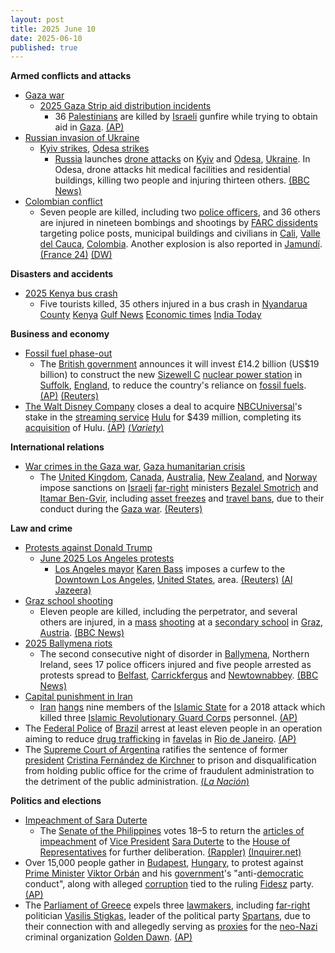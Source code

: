 ```yaml
---
layout: post
title: 2025 June 10
date: 2025-06-10
published: true
---
```



**Armed conflicts and attacks**

* [Gaza war](https://en.wikipedia.org/wiki/Gaza_war "Gaza war")
  + [2025 Gaza Strip aid distribution incidents](https://en.wikipedia.org/wiki/2025_Gaza_Strip_aid_distribution_incidents "2025 Gaza Strip aid distribution incidents")
    - 36 [Palestinians](https://en.wikipedia.org/wiki/Palestinians "Palestinians") are killed by [Israeli](https://en.wikipedia.org/wiki/Israel "Israel") gunfire while trying to obtain aid in [Gaza](https://en.wikipedia.org/wiki/Gaza_Strip "Gaza Strip"). [(AP)](https://apnews.com/article/israel-palestinians-hamas-war-news-hostages-aid-06-10-2025-fe6c6c36e302ee1766f1b0f2a7d5bc19)
* [Russian invasion of Ukraine](https://en.wikipedia.org/wiki/Russian_invasion_of_Ukraine "Russian invasion of Ukraine")
  + [Kyiv strikes](https://en.wikipedia.org/wiki/Kyiv_strikes_%282022%E2%80%93present%29 "Kyiv strikes (2022–present)"), [Odesa strikes](https://en.wikipedia.org/wiki/Odesa_strikes_%282022%E2%80%93present%29 "Odesa strikes (2022–present)")
    - [Russia](https://en.wikipedia.org/wiki/Russian_Armed_Forces "Russian Armed Forces") launches [drone attacks](https://en.wikipedia.org/wiki/Drone_attack "Drone attack") on [Kyiv](https://en.wikipedia.org/wiki/Kyiv "Kyiv") and [Odesa](https://en.wikipedia.org/wiki/Odesa "Odesa"), [Ukraine](https://en.wikipedia.org/wiki/Ukraine "Ukraine"). In Odesa, drone attacks hit medical facilities and residential buildings, killing two people and injuring thirteen others. [(BBC News)](https://www.bbc.com/news/articles/cx2jzp0ewe0o)
* [Colombian conflict](https://en.wikipedia.org/wiki/Colombian_conflict "Colombian conflict")
  + Seven people are killed, including two [police officers](https://en.wikipedia.org/wiki/National_Police_of_Colombia "National Police of Colombia"), and 36 others are injured in nineteen bombings and shootings by [FARC dissidents](https://en.wikipedia.org/wiki/FARC_dissidents "FARC dissidents") targeting police posts, municipal buildings and civilians in [Cali](https://en.wikipedia.org/wiki/Cali "Cali"), [Valle del Cauca](https://en.wikipedia.org/wiki/Valle_del_Cauca "Valle del Cauca"), [Colombia](https://en.wikipedia.org/wiki/Colombia "Colombia"). Another explosion is also reported in [Jamundí](https://en.wikipedia.org/wiki/Jamund%C3%AD "Jamundí"). [(France 24)](https://www.france24.com/en/live-news/20250610-three-dead-as-wave-of-bombings-gun-attacks-rocks-colombia) [(DW)](https://www.dw.com/en/colombia-multiple-dead-after-string-explosions-in-cali/a-72861011)

**Disasters and accidents**

* [2025 Kenya bus crash](https://en.wikipedia.org/wiki/2025_Kenya_bus_crash "2025 Kenya bus crash")
  + Five tourists killed, 35 others injured in a bus crash in [Nyandarua County](https://en.wikipedia.org/wiki/Nyandarua_County "Nyandarua County") [Kenya](https://en.wikipedia.org/wiki/Kenya "Kenya") [Gulf News](https://gulfnews.com/world/gulf/qatar/five-keralites-killed-in-tragic-bus-accident-in-kenya-1.500158981) [Economic times](https://economictimes.indiatimes.com/nri/latest-updates/five-indian-nationals-from-qatar-killed-in-a-road-accident-in-kenya/articleshow/121770390.cms?from=mdr) [India Today](https://www.indiatoday.in/india/story/kenya-tourist-bus-accident-5-keralites-reported-dead-several-injured-2738859-2025-06-11)

**Business and economy**

* [Fossil fuel phase-out](https://en.wikipedia.org/wiki/Fossil_fuel_phase-out "Fossil fuel phase-out")
  + The [British government](https://en.wikipedia.org/wiki/Government_of_the_United_Kingdom "Government of the United Kingdom") announces it will invest £14.2 billion (US$19 billion) to construct the new [Sizewell C](https://en.wikipedia.org/wiki/Sizewell_C_nuclear_power_station "Sizewell C nuclear power station") [nuclear power station](https://en.wikipedia.org/wiki/Nuclear_power_station "Nuclear power station") in [Suffolk](https://en.wikipedia.org/wiki/Suffolk "Suffolk"), [England](https://en.wikipedia.org/wiki/England "England"), to reduce the country's reliance on [fossil fuels](https://en.wikipedia.org/wiki/Fossil_fuel "Fossil fuel"). [(AP)](https://apnews.com/article/uk-britain-nuclear-plant-suffolk-investment-27e13197344cf96b5b76c4503e5a8b9e) [(Reuters)](https://www.reuters.com/sustainability/boards-policy-regulation/britain-invest-142-billion-pounds-sizewell-c-nuclear-project-2025-06-09/)
* [The Walt Disney Company](https://en.wikipedia.org/wiki/The_Walt_Disney_Company "The Walt Disney Company") closes a deal to acquire [NBCUniversal](https://en.wikipedia.org/wiki/NBCUniversal "NBCUniversal")'s stake in the [streaming service](https://en.wikipedia.org/wiki/Streaming_service "Streaming service") [Hulu](https://en.wikipedia.org/wiki/Hulu "Hulu") for $439 million, completing its [acquisition](https://en.wikipedia.org/wiki/Merger_and_acquisition "Merger and acquisition") of Hulu. [(AP)](https://apnews.com/article/disney-hulu-comcast-nbcuniversal-iger-876a9d6f00ffa6c037e9527bb8532682) [(*Variety*)](https://variety.com/2025/tv/news/disney-closes-hulu-deal-comcast-price-tag-1236423903/)

**International relations**

* [War crimes in the Gaza war](https://en.wikipedia.org/wiki/War_crimes_in_the_Gaza_war "War crimes in the Gaza war"), [Gaza humanitarian crisis](https://en.wikipedia.org/wiki/Gaza_humanitarian_crisis_%282023%E2%80%93present%29 "Gaza humanitarian crisis (2023–present)")
  + The [United Kingdom](https://en.wikipedia.org/wiki/United_Kingdom "United Kingdom"), [Canada](https://en.wikipedia.org/wiki/Canada "Canada"), [Australia](https://en.wikipedia.org/wiki/Australia "Australia"), [New Zealand](https://en.wikipedia.org/wiki/New_Zealand "New Zealand"), and [Norway](https://en.wikipedia.org/wiki/Norway "Norway") impose sanctions on [Israeli](https://en.wikipedia.org/wiki/Israel "Israel") [far-right](https://en.wikipedia.org/wiki/Far-right "Far-right") ministers [Bezalel Smotrich](https://en.wikipedia.org/wiki/Bezalel_Smotrich "Bezalel Smotrich") and [Itamar Ben-Gvir](https://en.wikipedia.org/wiki/Itamar_Ben-Gvir "Itamar Ben-Gvir"), including [asset freezes](https://en.wikipedia.org/wiki/Asset_freezing "Asset freezing") and [travel bans](https://en.wikipedia.org/wiki/Travel_ban "Travel ban"), due to their conduct during the [Gaza war](https://en.wikipedia.org/wiki/Gaza_war "Gaza war"). [(Reuters)](https://www.reuters.com/world/uk/uk-sanction-israel-ministers-ben-gvir-smotrich-times-reports-2025-06-10/)

**Law and crime**

* [Protests against Donald Trump](https://en.wikipedia.org/wiki/Protests_against_Donald_Trump "Protests against Donald Trump")
  + [June 2025 Los Angeles protests](https://en.wikipedia.org/wiki/June_2025_Los_Angeles_protests "June 2025 Los Angeles protests")
    - [Los Angeles mayor](https://en.wikipedia.org/wiki/Mayor_of_Los_Angeles "Mayor of Los Angeles") [Karen Bass](https://en.wikipedia.org/wiki/Karen_Bass "Karen Bass") imposes a curfew to the [Downtown Los Angeles](https://en.wikipedia.org/wiki/Downtown_Los_Angeles "Downtown Los Angeles"), [United States](https://en.wikipedia.org/wiki/United_States "United States"), area. [(Reuters)](https://www.reuters.com/world/us/la-protests-live-downtown-la-declared-unlawful-assembly-area-after-third-day-2025-06-09/) [(Al Jazeera)](https://www.aljazeera.com/news/2025/6/11/la-mayor-announces-curfew-amid-protests-over-trumps-immigration-crackdown)
* [Graz school shooting](https://en.wikipedia.org/wiki/Graz_school_shooting "Graz school shooting")
  + Eleven people are killed, including the perpetrator, and several others are injured, in a [mass](https://en.wikipedia.org/wiki/Mass_shooting "Mass shooting") [shooting](https://en.wikipedia.org/wiki/School_shooting "School shooting") at a [secondary school](https://en.wikipedia.org/wiki/Secondary_school "Secondary school") in [Graz](https://en.wikipedia.org/wiki/Graz "Graz"), [Austria](https://en.wikipedia.org/wiki/Austria "Austria"). [(BBC News)](https://www.bbc.com/news/live/ce3vxrz6rpnt)
* [2025 Ballymena riots](https://en.wikipedia.org/wiki/2025_Ballymena_riots "2025 Ballymena riots")
  + The second consecutive night of disorder in [Ballymena](https://en.wikipedia.org/wiki/Ballymena "Ballymena"), Northern Ireland, sees 17 police officers injured and five people arrested as protests spread to [Belfast](https://en.wikipedia.org/wiki/Belfast "Belfast"), [Carrickfergus](https://en.wikipedia.org/wiki/Carrickfergus "Carrickfergus") and [Newtownabbey](https://en.wikipedia.org/wiki/Newtownabbey "Newtownabbey"). [(BBC News)](https://www.bbc.co.uk/news/articles/c0k3le25r8ro)
* [Capital punishment in Iran](https://en.wikipedia.org/wiki/Capital_punishment_in_Iran "Capital punishment in Iran")
  + [Iran](https://en.wikipedia.org/wiki/Iran "Iran") [hangs](https://en.wikipedia.org/wiki/Hanging "Hanging") nine members of the [Islamic State](https://en.wikipedia.org/wiki/Islamic_State "Islamic State") for a 2018 attack which killed three [Islamic Revolutionary Guard Corps](https://en.wikipedia.org/wiki/Islamic_Revolutionary_Guard_Corps "Islamic Revolutionary Guard Corps") personnel. [(AP)](https://apnews.com/article/iran-executions-islamic-state-group-militants-2018-attack-7a86932a41dc3d321c69840e2e17e878)
* The [Federal Police](https://en.wikipedia.org/wiki/Federal_Police_of_Brazil "Federal Police of Brazil") of [Brazil](https://en.wikipedia.org/wiki/Brazil "Brazil") arrest at least eleven people in an operation aiming to reduce [drug trafficking](https://en.wikipedia.org/wiki/Drug_trafficking "Drug trafficking") in [favelas](https://en.wikipedia.org/wiki/Favela "Favela") in [Rio de Janeiro](https://en.wikipedia.org/wiki/Rio_de_Janeiro "Rio de Janeiro"). [(AP)](https://apnews.com/article/brazil-police-arrest-drugs-gangs-favela-61406e8418a7028f816ce7dfcd3b22ea)
* The [Supreme Court of Argentina](https://en.wikipedia.org/wiki/Supreme_Court_of_Argentina "Supreme Court of Argentina") ratifies the sentence of former [president](https://en.wikipedia.org/wiki/President_of_Argentina "President of Argentina") [Cristina Fernández de Kirchner](https://en.wikipedia.org/wiki/Cristina_Fern%C3%A1ndez_de_Kirchner "Cristina Fernández de Kirchner") to prison and disqualification from holding public office for the crime of fraudulent administration to the detriment of the public administration. [(*La Nación*)](https://www.lanacion.com.ar/politica/la-corte-suprema-confirmo-la-condena-a-cristina-kirchner-a-prision-y-no-podra-ser-candidata-nid10062025/)

**Politics and elections**

* [Impeachment of Sara Duterte](https://en.wikipedia.org/wiki/Impeachment_of_Sara_Duterte "Impeachment of Sara Duterte")
  + The [Senate of the Philippines](https://en.wikipedia.org/wiki/Senate_of_the_Philippines "Senate of the Philippines") votes 18–5 to return the [articles of impeachment](https://en.wikipedia.org/wiki/Articles_of_impeachment "Articles of impeachment") of [Vice President](https://en.wikipedia.org/wiki/Vice_President_of_the_Philippines "Vice President of the Philippines") [Sara Duterte](https://en.wikipedia.org/wiki/Sara_Duterte "Sara Duterte") to the [House of Representatives](https://en.wikipedia.org/wiki/House_of_Representatives_of_the_Philippines "House of Representatives of the Philippines") for further deliberation. [(Rappler)](https://www.rappler.com/philippines/senate-returns-sara-duterte-impeachment-articles-house-representatives/) [(Inquirer.net)](https://newsinfo.inquirer.net/2069279/sara-duterte-on-trial-22-senators-take-oath-as-senator-judges-2)
* Over 15,000 people gather in [Budapest](https://en.wikipedia.org/wiki/Budapest "Budapest"), [Hungary](https://en.wikipedia.org/wiki/Hungary "Hungary"), to protest against [Prime Minister](https://en.wikipedia.org/wiki/Prime_Minister_of_Hungary "Prime Minister of Hungary") [Viktor Orbán](https://en.wikipedia.org/wiki/Viktor_Orb%C3%A1n "Viktor Orbán") and his [government](https://en.wikipedia.org/wiki/Government_of_Hungary "Government of Hungary")'s "anti-[democratic](https://en.wikipedia.org/wiki/Democracy "Democracy") conduct", along with alleged [corruption](https://en.wikipedia.org/wiki/Corruption_in_Hungary "Corruption in Hungary") tied to the ruling [Fidesz](https://en.wikipedia.org/wiki/Fidesz "Fidesz") party. [(AP)](https://apnews.com/article/hungary-protest-orban-budapest-3ddc580235327dd06a73e38c66663536)
* The [Parliament of Greece](https://en.wikipedia.org/wiki/Parliament_of_Greece "Parliament of Greece") expels three [lawmakers](https://en.wikipedia.org/wiki/Lawmaker "Lawmaker"), including [far-right](https://en.wikipedia.org/wiki/Far-right_politics "Far-right politics") politician [Vasilis Stigkas](https://en.wikipedia.org/wiki/Vasilis_Stigkas "Vasilis Stigkas"), leader of the political party [Spartans](https://en.wikipedia.org/wiki/Spartans_%28Greek_political_party%29 "Spartans (Greek political party)"), due to their connection with and allegedly serving as [proxies](https://en.wikipedia.org/wiki/Agent_%28law%29 "Agent (law)") for the [neo-Nazi](https://en.wikipedia.org/wiki/Neo-Nazi "Neo-Nazi") criminal organization [Golden Dawn](https://en.wikipedia.org/wiki/Golden_Dawn_%28Greece%29 "Golden Dawn (Greece)"). [(AP)](https://apnews.com/article/greece-far-right-lawmakers-expelled-spartans-golden-dawn-8379fb8f652d6e8428a5e44c931f028f)

